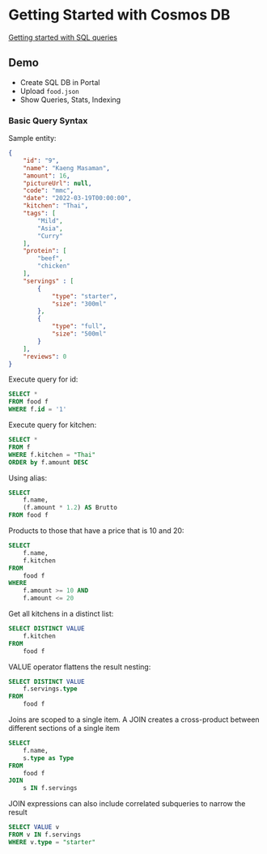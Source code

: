# Getting Started with Cosmos DB

[Getting started with SQL queries](https://docs.microsoft.com/en-us/azure/cosmos-db/sql/sql-query-getting-started)

## Demo

-   Create SQL DB in Portal
-   Upload `food.json`
-   Show Queries, Stats, Indexing

### Basic Query Syntax

Sample entity:

```json
{
    "id": "9",
    "name": "Kaeng Masaman",
    "amount": 16,
    "pictureUrl": null,
    "code": "mmc",
    "date": "2022-03-19T00:00:00",
    "kitchen": "Thai",
    "tags": [
        "Mild",
        "Asia",
        "Curry"
    ],
    "protein": [
        "beef",
        "chicken"
    ],
    "servings" : [
        {
            "type": "starter",
            "size": "300ml"
        },
        {
            "type": "full",
            "size": "500ml"
        }
    ],
    "reviews": 0
}
```

Execute query for id:

```sql
SELECT *
FROM food f
WHERE f.id = '1'
```

Execute query for kitchen:

```sql
SELECT *
FROM f
WHERE f.kitchen = "Thai"
ORDER by f.amount DESC
```

Using alias:

```sql
SELECT
    f.name,
    (f.amount * 1.2) AS Brutto
FROM food f
```

Products to those that have a price that is 10 and 20:

```sql
SELECT
    f.name,
    f.kitchen
FROM
    food f
WHERE
    f.amount >= 10 AND
    f.amount <= 20
```

Get all kitchens in a distinct list:

```sql
SELECT DISTINCT VALUE
    f.kitchen
FROM
    food f
```

VALUE operator flattens the result nesting:

```sql
SELECT DISTINCT VALUE
    f.servings.type
FROM
    food f
```

Joins are scoped to a single item. A JOIN creates a cross-product between different sections of a single item

```sql
SELECT
    f.name,
    s.type as Type
FROM 
    food f
JOIN
    s IN f.servings  
```

JOIN expressions can also include correlated subqueries to narrow the result

```sql
SELECT VALUE v
FROM v IN f.servings
WHERE v.type = "starter"
```
